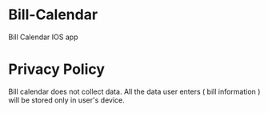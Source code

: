 # Bill-Calendar
Bill Calendar IOS app


# Privacy Policy
Bill calendar does not collect data.
All the data user enters ( bill information ) will be stored only in user's device.
